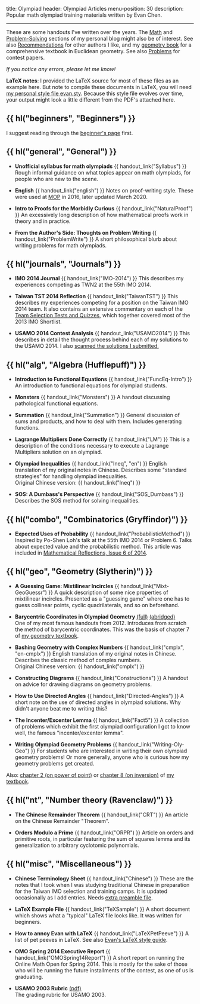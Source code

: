 title: Olympiad
header: Olympiad Articles
menu-position: 30
description: Popular math olympiad training materials written by Evan Chen.

---

These are some handouts I've written over the years.
The [Math](https://blog.evanchen.cc/category/mathematics/) and
[Problem-Solving](https://blog.evanchen.cc/category/problem-solving/) sections
of my personal blog might also be of interest.
See also [Recommendations](recommend.html) for other authors I like,
and my [geometry book](geombook.html) for a
comprehensive textbook in Euclidean geometry.
See also [Problems](problems.html) for contest papers.

_If you notice any errors, please let me know!_

**LaTeX notes**:
I provided the LaTeX source for most of these files as an example here.
But note to compile these documents in LaTeX, you will need
[my personal style file evan.sty][evan.sty].
Because this style file evolves over time,
your output might look a little different from the PDF's attached here.

## {{ hl("beginners", "Beginners") }}

I suggest reading through the [beginner's page](wherestart.html) first.

## {{ hl("general", "General") }}

- <b>Unofficial syllabus for math olympiads</b> {{ handout_link("Syllabus") }}
  Rough informal guidance on what topics appear on math olympiads,
  for people who are new to the scene.

- <b>English</b> {{ handout_link("english") }}
  Notes on proof-writing style.
  These were used at [MOP](mop.html) in 2016, later updated March 2020.

- <b>Intro to Proofs for the Morbidly Curious</b> {{ handout_link("NaturalProof") }}
  An excessively long description of how mathematical proofs work
  in theory and in practice.

- <b>From the Author's Side: Thoughts on Problem Writing</b> {{ handout_link("ProblemWrite") }}
  A short philosophical blurb about writing problems
  for math olympiads.

## {{ hl("journals", "Journals") }}

- <b>IMO 2014 Journal</b> {{ handout_link("IMO-2014") }}
  This describes my experiences competing as TWN2 at the 55th IMO 2014.

- <b>Taiwan TST 2014 Reflection</b> {{ handout_link("TaiwanTST") }}
  This describes my experiences competing for a position on the Taiwan IMO 2014 team.
  It also contains an extensive commentary on each of the
  [Team Selection Tests and Quizzes](https://www.aops.com/community/c41558),
  which together covered most of the 2013 IMO Shortlist.

- <b>USAMO 2014 Contest Analysis</b> {{ handout_link("USAMO2014") }}
  This describes in detail the thought process behind each of
  my solutions to the USAMO 2014.
  I also [scanned the solutions I submitted.](upload/usamo-2014-my-sols.pdf)

## {{ hl("alg", "Algebra (Hufflepuff)") }}

- <b>Introduction to Functional Equations</b> {{ handout_link("FuncEq-Intro") }}
  An introduction to functional equations for olympiad students.

- <b>Monsters</b> {{ handout_link("Monsters") }}
  A handout discussing pathological functional equations.

- <b>Summation</b> {{ handout_link("Summation") }}
  General discussion of sums and products, and how to deal with them.
  Includes generating functions.

- <b>Lagrange Multipliers Done Correctly</b> {{ handout_link("LM") }}
  This is a description of the conditions necessary to
  execute a Lagrange Multipliers solution on an olympiad.

- <b>Olympiad Inequalities</b> {{ handout_link("Ineq", "en") }}
  English translation of my original notes in Chinese.
  Describes some "standard strategies" for handling olympiad inequalities. <br>
  Original Chinese version: {{ handout_link("Ineq") }}

- <b>SOS: A Dumbass's Perspective</b> {{ handout_link("SOS_Dumbass") }}
  Describes the SOS method for solving inequalities.

## {{ hl("combo", "Combinatorics (Gryffindor)") }}

- <b>Expected Uses of Probability</b> {{ handout_link("ProbabilisticMethod") }}
  Inspired by Po-Shen Loh's talk at the 55th IMO 2014 or Problem 6.
  Talks about expected value and the probabilistic method.
  This article was included in
  [Mathematical Reflections, Issue 6 of 2014](https://www.awesomemath.org/wp-pdf-files/math-reflections/mr-2014-06/probabilistic.pdf).

## {{ hl("geo", "Geometry (Slytherin)") }}

- <b>A Guessing Game: Mixtilinear Incircles</b> {{ handout_link("Mixt-GeoGuessr") }}
  A quick description of some nice properties of mixtilinear incircles.
  Presented as a "guessing game" where one has to guess collinear points,
  cyclic quadrilaterals, and so on beforehand.

- <b>Barycentric Coordinates in Olympiad Geometry</b>
  [(full)](handouts/bary/bary-full.pdf)
  [(abridged)](handouts/bary/bary-short.pdf) <br>
  One of my most famous handouts from 2012.
  Introduces from scratch the method of barycentric coordinates.
  This was the basis of chapter 7 of [my geometry textbook](geombook.html).

- <b>Bashing Geometry with Complex Numbers</b> {{ handout_link("cmplx", "en-cmplx") }}
  English translation of my original notes in Chinese.
  Describes the classic method of complex numbers. <br>
  Original Chinese version: {{ handout_link("cmplx") }}

- <b>Constructing Diagrams</b> {{ handout_link("Constructions") }}
  A handout on advice for drawing diagrams on geometry problems.

- <b>How to Use Directed Angles</b> {{ handout_link("Directed-Angles") }}
  A short note on the use of directed angles in olympiad solutions.
  Why didn't anyone beat me to writing this?

- <b>The Incenter/Excenter Lemma</b> {{ handout_link("Fact5") }}
  A collection of problems which exhibit the
  first olympiad configuration I got to know well,
  the famous "incenter/excenter lemma".

- <b>Writing Olympiad Geometry Problems</b> {{ handout_link("Writing-Oly-Geo") }}
  For students who are interested in writing their own olympiad geometry problems!
  Or more generally, anyone who is curious how my geometry problems get created.

Also: [chapter 2 (on power of point)][egmo2]
or [chapter 8 (on inversion)][egmo8]
of [my textbook][geombook].

## {{ hl("nt", "Number theory (Ravenclaw)") }}

- <b>The Chinese Remainder Theorem</b> {{ handout_link("CRT") }}
  An article on the Chinese Remainder "Theorem".

- <b>Orders Modulo a Prime</b> {{ handout_link("ORPR") }}
  Article on orders and primitive roots,
  in particular featuring the sum of squares lemma and its generalization
  to arbitrary cyclotomic polynomials.

## {{ hl("misc", "Miscellaneous") }}

- <b>Chinese Terminology Sheet</b> {{ handout_link("Chinese") }}
  These are the notes that I took when I was studying
  traditional Chinese in preparation
  for the Taiwan IMO selection and training camps.
  It is updated occasionally as I add entries.
  Needs [extra preamble file](/handouts/Chinese/preamble.sty).

- <b>LaTeX Example File</b> {{ handout_link("TeXSample") }}
  A short document which shows what a "typical" LaTeX file looks like.
  It was written for beginners.

- <b>How to annoy Evan with LaTeX</b> {{ handout_link("LaTeXPetPeeve") }}
  A list of pet peeves in LaTeX.
  See also [Evan's LaTeX style guide](latex-style-guide.html).

- <b>OMO Spring 2014 Executive Report</b> {{ handout_link("OMOSpring14Report") }}
  A short report on running the Online Math Open for Spring 2014.
  This is mostly for the sake of those who will be
  running the future installments of the contest, as one of
  us is graduating.

- <b>USAMO 2003 Rubric</b> [(pdf)](upload/usamo-2003-rubric.pdf) <br>
  The grading rubric for USAMO 2003.

[evan.sty]: https://github.com/vEnhance/dotfiles/blob/master/texmf/tex/latex/evan/evan.sty
[olympiad.asy]: https://github.com/vEnhance/dotfiles/blob/master/asy/olympiad.asy
[cse5.asy]: https://github.com/vEnhance/dotfiles/blob/master/asy/cse5.asy
[egmo2]: https://www.maa.org/sites/default/files/pdf/ebooks/pdf/EGMO_chapter2.pdf
[egmo8]: https://www.maa.org/sites/default/files/pdf/ebooks/pdf/EGMO_chapter8.pdf
[geombook]: geombook.html
